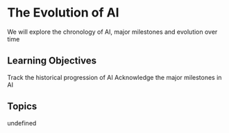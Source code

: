 # The Evolution of AI

We will explore the chronology of AI, major milestones and evolution over time

## Learning Objectives
Track the historical progression of AI
Acknowledge the major milestones in AI

## Topics
undefined